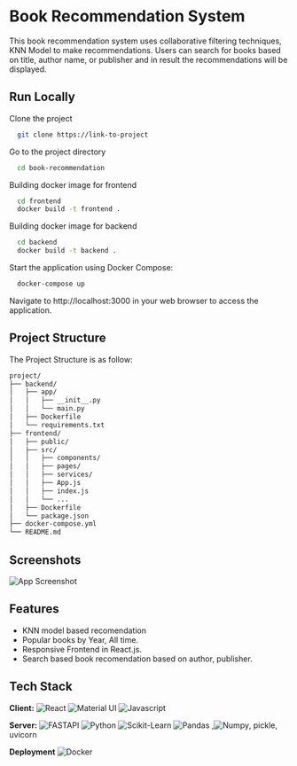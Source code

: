 # Book Recommendation System

This book recommendation system uses collaborative filtering techniques, KNN Model to  make recommendations. Users can search for books based on title, author name, or publisher and in result the recommendations will be displayed.


## Run Locally

Clone the project

```bash
  git clone https://link-to-project
```

Go to the project directory

```bash
  cd book-recommendation
```

Building docker image for frontend

```bash
  cd frontend
  docker build -t frontend .
```
Building docker image for backend

```bash
  cd backend
  docker build -t backend .
```

Start the application using Docker Compose:

```bash
  docker-compose up
```

Navigate to http://localhost:3000 in your web browser to access the application.


## Project Structure

The Project Structure is as follow:

``` bash
project/
├── backend/
│   ├── app/
│   │   ├── __init__.py
│   │   └── main.py
│   ├── Dockerfile
│   └── requirements.txt
├── frontend/
│   ├── public/
│   ├── src/
│   │   ├── components/
│   │   ├── pages/
│   │   ├── services/
│   │   ├── App.js
│   │   ├── index.js
│   │   └── ...
│   ├── Dockerfile
│   └── package.json
├── docker-compose.yml
└── README.md

```


## Screenshots

![App Screenshot](https://drive.google.com/file/d/1EmZiGC1Z7mXQmZ5eAAUJ8z0OGuWCPkOx/preview)


## Features

- KNN model based recomendation 
- Popular books by Year, All time.
- Responsive Frontend in React.js.
- Search based book recomendation based on author, publisher.


## Tech Stack

**Client:** ![React](https://img.shields.io/badge/React-20232A?style=for-the-badge&logo=react&logoColor=61DAFB) ![Material UI](https://img.shields.io/badge/UI%20Framework-Material%20UI-007FFF)  ![Javascript](https://img.shields.io/badge/Language-JavaScript-F7DF1E)

**Server:** ![FASTAPI](https://img.shields.io/badge/fastapi-109989?style=for-the-badge&logo=FASTAPI&logoColor=white) ![Python](https://img.shields.io/badge/Python-FFD43B?style=for-the-badge&logo=python&logoColor=blue)  ![Scikit-Learn](https://img.shields.io/badge/scikit_learn-F7931E?style=for-the-badge&logo=scikit-learn&logoColor=white) ![Pandas](https://img.shields.io/badge/Pandas-2C2D72?style=for-the-badge&logo=pandas&logoColor=white) ,![Numpy](https://img.shields.io/badge/Numpy-777BB4?style=for-the-badge&logo=numpy&logoColor=white), pickle, uvicorn

**Deployment** ![Docker](https://img.shields.io/badge/Docker-2CA5E0?style=for-the-badge&logo=docker&logoColor=white)